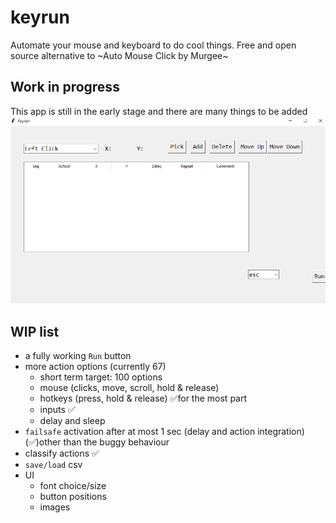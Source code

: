 # keyrun
Automate your mouse and keyboard to do cool things. Free and open source alternative to ~Auto Mouse Click by Murgee~

## Work in progress
This app is still in the early stage and there are many things to be added
<img src="https://raw.githubusercontent.com/Waterdragen/keyrun/main/Screenshot%20(81).png">

## WIP list
- a fully working `Run` button
- more action options (currently 67)
  - short term target: 100 options
  - mouse (clicks, move, scroll, hold & release)
  - hotkeys (press, hold & release) ✅for the most part
  - inputs ✅
  - delay and sleep
- `failsafe` activation after at most 1 sec (delay and action integration) (✅)other than the buggy behaviour
- classify actions ✅
- `save/load` csv
- UI
  - font choice/size
  - button positions
  - images
